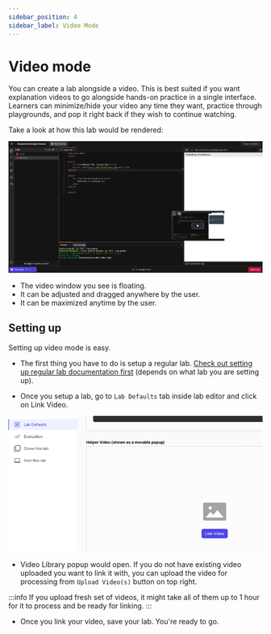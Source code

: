 ```yaml
---
sidebar_position: 4
sidebar_label: Video Mode
---
```


# Video mode

You can create a lab alongside a video. This is best suited if you want explanation videos to go alongside hands-on practice in a single interface. Learners can minimize/hide your video any time they want, practice through playgrounds, and pop it right back if they wish to continue watching.

Take a look at how this lab would be rendered:

![](/images/guides/video-mode/video-mode-lab.png)

-   The video window you see is floating.
-   It can be adjusted and dragged anywhere by the user.
-   It can be maximized anytime by the user.

## Setting up

Setting up video mode is easy.

-   The first thing you have to do is setup a regular lab. [Check out setting up regular lab documentation first](/docs/technologies/) (depends on what lab you are setting up).

-   Once you setup a lab, go to `Lab Defaults` tab inside lab editor and click on Link Video.

![](/images/guides/video-mode/linking.png)

-   Video Library popup would open. If you do not have existing video uploaded you want to link it with, you can upload the video for processing from `Upload Video(s)` button on top right.

:::info
If you upload fresh set of videos, it might take all of them up to 1 hour for it to process and be ready for linking.
:::

-   Once you link your video, save your lab. You're ready to go.
